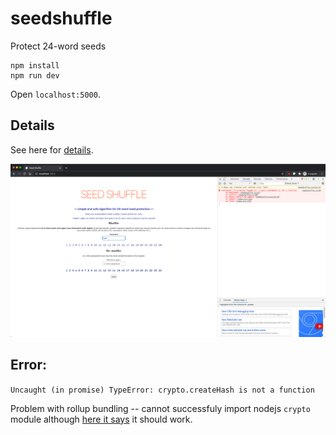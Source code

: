 # seedshuffle
Protect 24-word seeds

```
npm install
npm run dev
```

Open `localhost:5000`.

## Details

See here for [details](DETAILS.md).

![screen](./img/screen.png)


## Error:

`Uncaught (in promise) TypeError: crypto.createHash is not a function`

Problem with rollup bundling -- cannot successfuly import nodejs `crypto` module although [here it says](https://github.com/calvinmetcalf/rollup-plugin-node-builtins) it should work.

